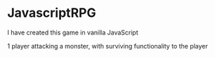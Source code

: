 # JavascriptRPG

I have created this game in vanilla JavaScript

1 player attacking a monster, with surviving functionality to the player
